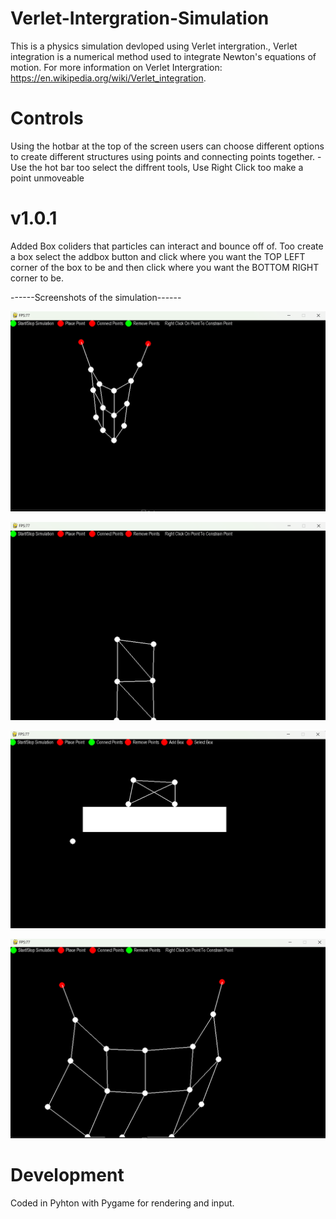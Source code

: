 # Verlet-Intergration-Simulation
This is a physics simulation devloped using Verlet intergration., Verlet integration is a numerical method used to integrate Newton's equations of motion. For more information on Verlet Intergration: https://en.wikipedia.org/wiki/Verlet_integration.

# Controls
Using the hotbar at the top of the screen users can choose different options to create different structures using points and connecting points together. 
-Use the hot bar too select the diffrent tools, Use Right Click too make a point unmoveable 

# v1.0.1
Added Box coliders that particles can interact and bounce off of. Too create a box select the addbox button and click where you want the TOP LEFT corner of the box to be and then click where you want the BOTTOM RIGHT corner to be.


------Screenshots of the simulation------

![screenshot](/docs/assets/screenshot3.png)

![screenshot](/docs/assets/screenshot1.png)

![screenshot](/docs/assets/screenshot4.png)

![screenshot](/docs/assets/screenshot2.png)

# Development
Coded in Pyhton with Pygame for rendering and input.
